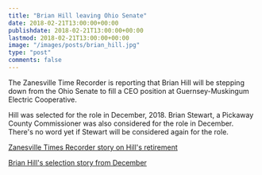 ```yaml
---
title: "Brian Hill leaving Ohio Senate"
date: 2018-02-21T13:00:00+00:00
publishdate: 2018-02-21T13:00:00+00:00
lastmod: 2018-02-21T13:00:00+00:00
image: "/images/posts/brian_hill.jpg"
type: "post"
comments: false
---
```

The Zanesville Time Recorder is reporting that Brian Hill will be stepping down from the Ohio Senate to fill a CEO position at Guernsey-Muskingum Electric Cooperative.

Hill was selected for the role in December, 2018. Brian Stewart, a Pickaway County Commissioner was also considered for the role in December. There's no word yet if Stewart will be considered again for the role.

[Zanesville Times Recorder story on Hill's retirement](https://www.zanesvilletimesrecorder.com/story/news/2019/02/20/brian-hill-stepping-down-senate/2930865002/)

[Brian Hill's selection story from December](https://www.zanesvilletimesrecorder.com/story/news/2018/12/04/brian-hill-appointed-fill-balderson-seat/2204730002/)